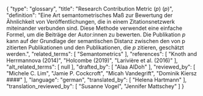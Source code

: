 {
    "type": "glossary",
    "title": "Research Contribution Metric (*p*) (*p*)",
    "definition": "Eine Art semantometrisches Maß zur Bewertung der Ähnlichkeit von Veröffentlichungen, die in einem Zitationsnetzwerk miteinander verbunden sind. Diese Methode verwendet eine einfache Formel, um die Beiträge der Autor:innen zu bewerten. Die Publikation *p* kann auf der Grundlage der semantischen Distanz zwischen den von p zitierten Publikationen und den Publikationen, die *p* zitieren, geschätzt werden.",
    "related_terms": [
        "Semantometrics"
    ],
    "references": [
        "Knoth and Herrmannova (2014)",
        "Holcombe (2019)",
        "Larivière et al. (2016)"
    ],
    "alt_related_terms": [
        null
    ],
    "drafted_by": [
        "Alaa AlDoh"
    ],
    "reviewed_by": [
        "Michele C. Lim",
        "Jamie P. Cockcroft",
        "Micah Vandegrift",
        "Dominik Kiersz    ####"
    ],
    "language": "german",
    "translated_by": [
        "Helena Hartmann"
    ],
    "translation_reviewed_by": [
        "Susanne Vogel",
        "Jennifer Mattschey"
    ]
}